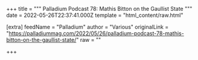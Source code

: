 
+++
title = """
Palladium Podcast 78: Mathis Bitton on the Gaullist State
"""
date = 2022-05-26T22:37:41.000Z
template = "html_content/raw.html"

[extra]
feedName = "Palladium"
author = "Various"
originalLink = "https://palladiummag.com/2022/05/26/palladium-podcast-78-mathis-bitton-on-the-gaullist-state/"
raw = ""

+++

